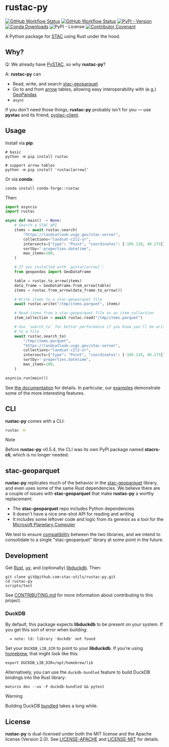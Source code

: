 # rustac-py

[![GitHub Workflow Status](https://img.shields.io/github/actions/workflow/status/stac-utils/rustac-py/ci.yaml?branch=main&style=for-the-badge)](https://github.com/stac-utils/rustac-py/actions/workflows/ci.yaml)
[![GitHub Workflow Status](https://img.shields.io/github/actions/workflow/status/stac-utils/rustac-py/docs.yaml?branch=main&style=for-the-badge&label=Docs)](https://stac-utils.github.io/rustac-py/latest/)
[![PyPI - Version](https://img.shields.io/pypi/v/rustac-py?style=for-the-badge)](https://pypi.org/project/rustac-py)
[![Conda Downloads](https://img.shields.io/conda/d/conda-forge/rustac-py?style=for-the-badge)](https://anaconda.org/conda-forge/rustac-py)
![PyPI - License](https://img.shields.io/pypi/l/rustac-py?style=for-the-badge)
[![Contributor Covenant](https://img.shields.io/badge/Contributor%20Covenant-2.1-4baaaa.svg?style=for-the-badge)](./CODE_OF_CONDUCT)

A Python package for [STAC](https://stacspec.org/) using Rust under the hood.

## Why?

Q: We already have [PySTAC](https://github.com/stac-utils/pystac), so why **rustac-py**?

A: **rustac-py** can

- Read, write, and search [stac-geoparquet](https://github.com/stac-utils/stac-geoparquet)
- Go to and from [arrow](https://arrow.apache.org/) tables, allowing easy interoperability with (e.g.) [GeoPandas](https://geopandas.org/en/stable/)
- `async`

If you don't need those things, **rustac-py** probably isn't for you — use **pystac** and its friend, [pystac-client](https://github.com/stac-utils/pystac-client).

## Usage

Install via **pip**:

```shell
# basic
python -m pip install rustac

# support arrow tables
python -m pip install 'rustac[arrow]'
```

Or via **conda**:

```shell
conda install conda-forge::rustac
```

Then:

```python exec="on" source="above"
import asyncio
import rustac

async def main() -> None:
    # Search a STAC API
    items = await rustac.search(
        "https://landsatlook.usgs.gov/stac-server",
        collections="landsat-c2l2-sr",
        intersects={"type": "Point", "coordinates": [-105.119, 40.173]},
        sortby="-properties.datetime",
        max_items=100,
    )

    # If you installed with `pystac[arrow]`:
    from geopandas import GeoDataFrame

    table = rustac.to_arrow(items)
    data_frame = GeoDataFrame.from_arrow(table)
    items = rustac.from_arrow(data_frame.to_arrow())

    # Write items to a stac-geoparquet file
    await rustac.write("/tmp/items.parquet", items)

    # Read items from a stac-geoparquet file as an item collection
    item_collection = await rustac.read("/tmp/items.parquet")

    # Use `search_to` for better performance if you know you'll be writing the items
    # to a file
    await rustac.search_to(
        "/tmp/items.parquet",
        "https://landsatlook.usgs.gov/stac-server",
        collections="landsat-c2l2-sr",
        intersects={"type": "Point", "coordinates": [-105.119, 40.173]},
        sortby="-properties.datetime",
        max_items=100,
    )

asyncio.run(main())
```

See [the documentation](https://stac-utils.github.io/rustac-py) for details.
In particular, our [examples](https://stac-utils.github.io/rustac-py/latest/examples/) demonstrate some of the more interesting features.

## CLI

**rustac-py** comes with a CLI:

```bash exec="on" source="above" result="text"
rustac -h
```

> [!NOTE]
> Before **rustac-py** v0.5.4, the CLI was its own PyPI package named **stacrs-cli**, which is no longer needed.

## stac-geoparquet

**rustac-py** replicates much of the behavior in the [stac-geoparquet](https://github.com/stac-utils/stac-geoparquet) library, and even uses some of the same Rust dependencies.
We believe there are a couple of issues with **stac-geoparquet** that make **rustac-py** a worthy replacement:

- The **stac-geoparquet** repo includes Python dependencies
- It doesn't have a nice one-shot API for reading and writing
- It includes some leftover code and logic from its genesis as a tool for the [Microsoft Planetary Computer](https://planetarycomputer.microsoft.com/)

We test to ensure [compatibility](https://github.com/stac-utils/stac-rs/blob/main/scripts/validate-stac-geoparquet) between the two libraries, and we intend to consolidate to a single "stac-geoparquet" library at some point in the future.

## Development

Get [Rust](https://rustup.rs/), [uv](https://docs.astral.sh/uv/getting-started/installation/), and (optionally) [libduckdb](https://duckdb.org/docs/installation/index).
Then:

```shell
git clone git@github.com:stac-utils/rustac-py.git
cd rustac-py
scripts/test
```

See [CONTRIBUTING.md](./CONTRIBUTING.md) for more information about contributing to this project.

### DuckDB

By default, this package expects **libduckdb** to be present on your system.
If you get this sort of error when building:

```shell
  = note: ld: library 'duckdb' not found
```

Set your `DUCKDB_LIB_DIR` to point to your **libduckdb**.
If you're using [homebrew](https://brew.sh/), that might look like this:

```shell
export DUCKDB_LIB_DIR=/opt/homebrew/lib
```

Alternatively, you can use the `duckdb-bundled` feature to build DuckDB bindings into the Rust library:

```shell
maturin dev --uv -F duckdb-bundled && pytest
```

> [!WARNING]
> Building DuckDB [bundled](https://github.com/duckdb/duckdb-rs?tab=readme-ov-file#notes-on-building-duckdb-and-libduckdb-sys) takes a long while.

## License

**rustac-py** is dual-licensed under both the MIT license and the Apache license (Version 2.0).
See [LICENSE-APACHE](./LICENSE-APACHE) and [LICENSE-MIT](./LICENSE-MIT) for details.
